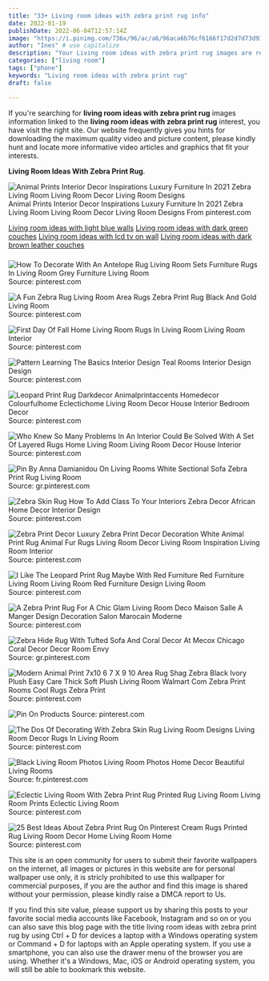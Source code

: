 ```yaml
---
title: "33+ Living room ideas with zebra print rug info"
date: 2022-01-19
publishDate: 2022-06-04T12:57:14Z
image: "https://i.pinimg.com/736x/96/ac/a6/96aca6b76cf6166f17d2d7d73d916c0f.jpg"
author: "Ines" # use capitalize
description: "Your Living room ideas with zebra print rug images are ready. Living room ideas with zebra print rug are a topic that is being searched for and liked by netizens today. You can Find and Download the Living room ideas with zebra print rug files here. Find and Download all royalty-free vectors."
categories: ["living room"]
tags: ["phone"]
keywords: "Living room ideas with zebra print rug"
draft: false

---
```


If you're searching for **living room ideas with zebra print rug** images information linked to the **living room ideas with zebra print rug** interest, you have visit the right  site.  Our website frequently  gives you  hints  for downloading  the maximum  quality video and picture  content, please kindly hunt and locate more informative video articles and graphics  that fit your interests.

**Living Room Ideas With Zebra Print Rug**. 

![Animal Prints Interior Decor Inspirations Luxury Furniture In 2021 Zebra Living Room Living Room Decor Living Room Designs](https://i.pinimg.com/originals/c6/0e/cd/c60ecdde2473d80007a24a47d6573ff4.jpg "Animal Prints Interior Decor Inspirations Luxury Furniture In 2021 Zebra Living Room Living Room Decor Living Room Designs")
Animal Prints Interior Decor Inspirations Luxury Furniture In 2021 Zebra Living Room Living Room Decor Living Room Designs From pinterest.com

[Living room ideas with light blue walls](/living-room-ideas-with-light-blue-walls/)
[Living room ideas with dark green couches](/living-room-ideas-with-dark-green-couches/)
[Living room ideas with lcd tv on wall](/living-room-ideas-with-lcd-tv-on-wall/)
[Living room ideas with dark brown leather couches](/living-room-ideas-with-dark-brown-leather-couches/)



### 

 


![How To Decorate With An Antelope Rug Living Room Sets Furniture Rugs In Living Room Grey Furniture Living Room](https://i.pinimg.com/originals/30/89/1a/30891acdc8d13efccd3f9e8bedff6cb0.jpg "How To Decorate With An Antelope Rug Living Room Sets Furniture Rugs In Living Room Grey Furniture Living Room")
Source: pinterest.com

 

![A Fun Zebra Rug Living Room Area Rugs Zebra Print Rug Black And Gold Living Room](https://i.pinimg.com/originals/3f/e2/cc/3fe2cccc4dc08b235a9eca367ced76d8.jpg "A Fun Zebra Rug Living Room Area Rugs Zebra Print Rug Black And Gold Living Room")
Source: pinterest.com

 

![First Day Of Fall Home Living Room Rugs In Living Room Living Room Interior](https://i.pinimg.com/originals/95/db/57/95db57a5f0729e45451c01030bd9c63e.png "First Day Of Fall Home Living Room Rugs In Living Room Living Room Interior")
Source: pinterest.com

 

![Pattern Learning The Basics Interior Design Teal Rooms Interior Design Design](https://i.pinimg.com/600x315/21/6a/09/216a099b29849b3ca29f4ca5a8573143.jpg "Pattern Learning The Basics Interior Design Teal Rooms Interior Design Design")
Source: pinterest.com

 

![Leopard Print Rug Darkdecor Animalprintaccents Homedecor Colourfulhome Eclectichome Living Room Decor House Interior Bedroom Decor](https://i.pinimg.com/736x/00/e9/bc/00e9bc38ffb011ca1c88a386af409f9a.jpg "Leopard Print Rug Darkdecor Animalprintaccents Homedecor Colourfulhome Eclectichome Living Room Decor House Interior Bedroom Decor")
Source: pinterest.com

 

![Who Knew So Many Problems In An Interior Could Be Solved With A Set Of Layered Rugs Home Living Room Living Room Decor House Interior](https://i.pinimg.com/originals/a2/62/01/a262017b65f1a3b6ac5091aef624741f.jpg "Who Knew So Many Problems In An Interior Could Be Solved With A Set Of Layered Rugs Home Living Room Living Room Decor House Interior")
Source: pinterest.com

 

![Pin By Anna Damianidou On Living Rooms White Sectional Sofa Zebra Print Rug Living Room](https://i.pinimg.com/originals/78/6d/cd/786dcdce11221046048c10fa219a56f3.jpg "Pin By Anna Damianidou On Living Rooms White Sectional Sofa Zebra Print Rug Living Room")
Source: gr.pinterest.com

 

![Zebra Skin Rug How To Add Class To Your Interiors Zebra Decor African Home Decor Interior Design](https://i.pinimg.com/originals/ca/00/74/ca0074e0ef660cc5fff2567eeb631073.jpg "Zebra Skin Rug How To Add Class To Your Interiors Zebra Decor African Home Decor Interior Design")
Source: pinterest.com

 

![Zebra Print Decor Luxury Zebra Print Decor Decoration White Animal Print Rug Animal Fur Rugs Living Room Decor Living Room Inspiration Living Room Interior](https://i.pinimg.com/originals/ee/0d/43/ee0d4385972b36b0c8956d27715832f4.jpg "Zebra Print Decor Luxury Zebra Print Decor Decoration White Animal Print Rug Animal Fur Rugs Living Room Decor Living Room Inspiration Living Room Interior")
Source: pinterest.com

 

![I Like The Leopard Print Rug Maybe With Red Furniture Red Furniture Living Room Living Room Red Furniture Design Living Room](https://i.pinimg.com/736x/82/7c/fe/827cfe607c5a1cdc73f42db19ff41de1--home-deco-for-the-home.jpg "I Like The Leopard Print Rug Maybe With Red Furniture Red Furniture Living Room Living Room Red Furniture Design Living Room")
Source: pinterest.com

 

![A Zebra Print Rug For A Chic Glam Living Room Deco Maison Salle A Manger Design Decoration Salon Marocain Moderne](https://i.pinimg.com/564x/1c/0f/53/1c0f5344f931227be1c3837351cbd8bf.jpg "A Zebra Print Rug For A Chic Glam Living Room Deco Maison Salle A Manger Design Decoration Salon Marocain Moderne")
Source: pinterest.com

 

![Zebra Hide Rug With Tufted Sofa And Coral Decor At Mecox Chicago Coral Decor Decor Room Envy](https://i.pinimg.com/originals/2a/8b/e7/2a8be7f4ad8a390fa1fd4c307a23e45b.jpg "Zebra Hide Rug With Tufted Sofa And Coral Decor At Mecox Chicago Coral Decor Decor Room Envy")
Source: gr.pinterest.com

 

![Modern Animal Print 7x10 6 7 X 9 10 Area Rug Shag Zebra Black Ivory Plush Easy Care Thick Soft Plush Living Room Walmart Com Zebra Print Rooms Cool Rugs Zebra Print](https://i.pinimg.com/736x/dd/97/2f/dd972ff14ee739691dc418051c576bd2.jpg "Modern Animal Print 7x10 6 7 X 9 10 Area Rug Shag Zebra Black Ivory Plush Easy Care Thick Soft Plush Living Room Walmart Com Zebra Print Rooms Cool Rugs Zebra Print")
Source: pinterest.com

 

![Pin On Products](https://i.pinimg.com/originals/46/b0/bb/46b0bba60b06d2730a246176dc7a3712.jpg "Pin On Products")
Source: pinterest.com

 

![The Dos Of Decorating With Zebra Skin Rug Living Room Designs Living Room Decor Rugs In Living Room](https://i.pinimg.com/564x/5e/7e/f6/5e7ef67b3524b3ae0ec2700a6c6368cd--zebra-skin-rug-zebra-rugs.jpg "The Dos Of Decorating With Zebra Skin Rug Living Room Designs Living Room Decor Rugs In Living Room")
Source: pinterest.com

 

![Black Living Room Photos Living Room Photos Home Decor Beautiful Living Rooms](https://i.pinimg.com/originals/20/51/d5/2051d5342255781dd1fff505b82119d5.jpg "Black Living Room Photos Living Room Photos Home Decor Beautiful Living Rooms")
Source: fr.pinterest.com

 

![Eclectic Living Room With Zebra Print Rug Printed Rug Living Room Living Room Prints Eclectic Living Room](https://i.pinimg.com/originals/9f/c8/eb/9fc8ebc323251b956c28777c4215c184.jpg "Eclectic Living Room With Zebra Print Rug Printed Rug Living Room Living Room Prints Eclectic Living Room")
Source: pinterest.com

 

![25 Best Ideas About Zebra Print Rug On Pinterest Cream Rugs Printed Rug Living Room Decor Home Living Room Home](https://i.pinimg.com/736x/96/ac/a6/96aca6b76cf6166f17d2d7d73d916c0f.jpg "25 Best Ideas About Zebra Print Rug On Pinterest Cream Rugs Printed Rug Living Room Decor Home Living Room Home")
Source: pinterest.com

 

This site is an open community for users to submit their favorite wallpapers on the internet, all images or pictures in this website are for personal wallpaper use only, it is stricly prohibited to use this wallpaper for commercial purposes, if you are the author and find this image is shared without your permission, please kindly raise a DMCA report to Us.

If you find this site value, please support us by sharing this posts to your favorite social media accounts like Facebook, Instagram and so on or you can also save this blog page with the title living room ideas with zebra print rug by using Ctrl + D for devices a laptop with a Windows operating system or Command + D for laptops with an Apple operating system. If you use a smartphone, you can also use the drawer menu of the browser you are using. Whether it's a Windows, Mac, iOS or Android operating system, you will still be able to bookmark this website.
